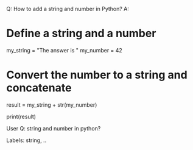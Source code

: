 Q: How to add a string and number in Python?
A:

# Define a string and a number

my_string = "The answer is "
my_number = 42

# Convert the number to a string and concatenate

result = my_string + str(my_number)

print(result)

User Q: string and number in python?

Labels: string, ..

